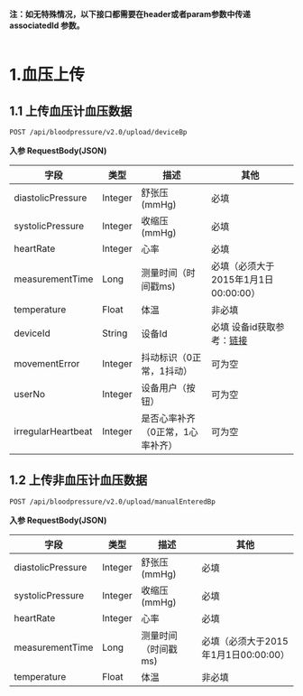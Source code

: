 **注：如无特殊情况，以下接口都需要在header或者param参数中传递associatedId 参数。**<br />**​**<br />
<a name="sSDNN"></a>
# 1.血压上传
<a name="QDBkG"></a>
## 1.1 上传血压计血压数据
```bash
POST /api/bloodpressure/v2.0/upload/deviceBp
```
**入参 RequestBody(JSON)**

| **字段** | **类型** | **描述** | **其他** |
| --- | --- | --- | --- |
| diastolicPressure | Integer | 舒张压(mmHg) | 必填 |
| systolicPressure | Integer | 收缩压(mmHg) | 必填 |
| heartRate | Integer | 心率 | 必填 |
| measurementTime | Long | 测量时间（时间戳ms) | 必填（必须大于2015年1月1日00:00:00） |
| temperature | Float | 体温 | 非必填 |
| deviceId | String | 设备Id | 必填 设备id获取参考：[链接](https://docs.leshiguang.com/develop-cloud/health/device?id=_4%e8%8e%b7%e5%8f%96%e4%b9%90%e5%bf%83%e8%ae%be%e5%a4%87id) |
| movementError | Integer | 抖动标识（0正常，1抖动） | 可为空 |
| userNo | Integer | 设备用户（按钮） | 可为空 |
| irregularHeartbeat | Integer | 是否心率补齐（0正常，1心率补齐） | 可为空 |



<a name="kGddp"></a>
## 1.2 上传非血压计血压数据
```bash
POST /api/bloodpressure/v2.0/upload/manualEnteredBp
```
**入参 RequestBody(JSON)**

| **字段** | **类型** | **描述** | **其他** |
| --- | --- | --- | --- |
| diastolicPressure | Integer | 舒张压(mmHg) | 必填 |
| systolicPressure | Integer | 收缩压(mmHg) | 必填 |
| heartRate | Integer | 心率 | 必填 |
| measurementTime | Long | 测量时间（时间戳ms) | 必填（必须大于2015年1月1日00:00:00） |
| temperature | Float | 体温 | 非必填 |




